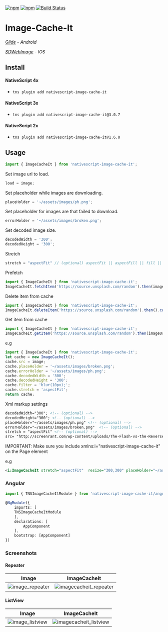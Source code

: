 [![npm](https://img.shields.io/npm/v/nativescript-image-cache-it.svg)](https://www.npmjs.com/package/nativescript-image-cache-it)
[![npm](https://img.shields.io/npm/dt/nativescript-image-cache-it.svg?label=npm%20downloads)](https://www.npmjs.com/package/nativescript-image-cache-it)
[![Build Status](https://travis-ci.org/triniwiz/nativescript-image-cache-it.svg?branch=master)](https://travis-ci.org/triniwiz/nativescript-image-cache-it)

# Image-Cache-It

[_Glide_](https://github.com/bumptech/glide/) - _Android_

[_SDWebImage_](https://github.com/rs/SDWebImage/) - _IOS_

## Install

#### NativeScript 4x

* `tns plugin add nativescript-image-cache-it`

#### NativeScript 3x

* `tns plugin add nativescript-image-cache-it@3.0.7`

#### NativeScript 2x

* `tns plugin add nativescript-image-cache-it@1.6.0`

## Usage

```ts
import { ImageCacheIt } from 'nativescript-image-cache-it';
```

Set image url to load.

```js
load = image;
```

Set placeholder while images are downloading.

```js
placeHolder = '~/assets/images/ph.png';
```

Set placeholder for images are that failed to download.

```js
errorHolder = '~/assets/images/broken.png';
```

Set decoded image size.

```js
decodedWidth = '300';
decodedHeight = '300';
```

Stretch

```js
stretch = "aspectFit" // (optional) aspectFit || aspectFill || fill || none
```

Prefetch
```typescript
import { ImageCacheIt } from 'nativescript-image-cache-it';
ImageCacheIt.fetchItem('https://source.unsplash.com/random').then(imageUrl =>{}).catch();
```

Delete item from cache

```typescript
import { ImageCacheIt } from 'nativescript-image-cache-it';
ImageCacheIt.deleteItem('https://source.unsplash.com/random').then().catch();
```

Get item from cache
```typescript
import { ImageCacheIt } from 'nativescript-image-cache-it';
ImageCacheIt.getItem('https://source.unsplash.com/random').then(imageUrl =>{}).catch();
```
e.g

```ts
import { ImageCacheIt } from 'nativescript-image-cache-it';
let cache = new ImageCacheIt();
cache.src = image;
cache.placeHolder = '~/assets/images/broken.png';
cache.errorHolder = '~/assets/images/ph.png';
cache.decodedWidth = '300';
cache.decodedHeight = '300';
cache.filter = 'blur(10px);';
cache.stretch = 'aspectFit';
return cache;
```

Xml markup settings

```xml
decodedWidth="300"; <!-- (optional) -->
decodedHeight="300"; <!-- (optional) -->
placeHolder="~/assets/images/ph.png" <!-- (optional) -->
errorHolder="~/assets/images/broken.png"  <!-- (optional) -->
stretch = "aspectFit" <!-- (optional) -->
src= "http://screenrant.com/wp-content/uploads/The-Flash-vs-the-Reverse-Flash.jpg" <!-- (required) -->

```

IMPORTANT: Make sure you include xmlns:i="nativescript-image-cache-it" on the Page element

e.g

```xml
<i:ImageCacheIt stretch="aspectFit"  resize="300,300" placeHolder="~/assets/images/ph.png" errorHolder="~/assets/images/broken.png" src="http://screenrant.com/wp-content/uploads/The-Flash-vs-the-Reverse-Flash.jpg"/>
```

### Angular

```ts
import { TNSImageCacheItModule } from 'nativescript-image-cache-it/angular';

@NgModule({
    imports: [
    TNSImageCacheItModule
    ],
    declarations: [
        AppComponent
    ],
    bootstrap: [AppComponent]
})
```
### Screenshots

#### Repeater

| Image                                                      | ImageCacheIt                                                         |
| ---------------------------------------------------------- | -------------------------------------------------------------------- |
| ![image_repeater](screenshots/image_repeater.gif?raw=true) | ![imagecacheit_repeater](screenshots/cache-it_repeater.gif?raw=true) |

#### ListView

| Image                                                       | ImageCacheIt                                                          |
| ----------------------------------------------------------- | --------------------------------------------------------------------- |
| ![image_listview](screenshots/image_list_view.gif?raw=true) | ![imagecacheit_listview](screenshots/cache-it_list_view.gif?raw=true) |
